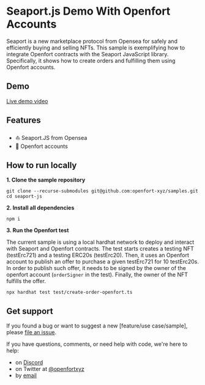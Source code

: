 # Seaport.js Demo With Openfort Accounts

Seaport is a new marketplace protocol from Opensea for safely and efficiently buying and selling NFTs.
This sample is exemplifying how to integrate Openfort contracts with the Seaport JavaScript library.
Specifically, it shows how to create orders and fulfilling them using Openfort accounts.

## Demo

[Live demo video](https://ToDo)

## Features

- ⛵️ Seaport.JS from Opensea
- 🏰 Openfort accounts

## How to run locally

**1. Clone the sample repository**

```console
git clone --recurse-submodules git@github.com:openfort-xyz/samples.git
cd seaport-js
```

**2. Install all dependencies**

```console
npm i
```

**3. Run the Openfort test**

The current sample is using a local hardhat network to deploy and interact with Seaport and Openfort contracts.
The test starts creates a testing NFT (testErc721) and a testing ERC20s (testErc20).
Then, it uses an Openfort account to publish an offer to purchase a given testErc721 for 10 testErc20s.
In order to publish such offer, it needs to be signed by the owner of the openfort account (`orderSigner` in the test).
Finally, the owner of the NFT fulfills the offer.

```console
npx hardhat test test/create-order-openfort.ts
```

## Get support

If you found a bug or want to suggest a new [feature/use case/sample], please [file an issue](../../../issues).

If you have questions, comments, or need help with code, we're here to help:

- on [Discord](https://discord.com/invite/t7x7hwkJF4)
- on Twitter at [@openfortxyz](https://twitter.com/openfortxyz)
- by [email](mailto:support+github@openfort.xyz)
